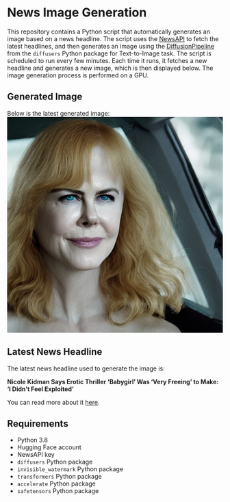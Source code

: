 # News Image Generation
This repository contains a Python script that automatically generates an image based on a news headline. The script uses the [NewsAPI](https://newsapi.org/) to fetch the latest headlines, and then generates an image using the [DiffusionPipeline](https://github.com/huggingface/diffusers) from the `diffusers` Python package for Text-to-Image task.
The script is scheduled to run every few minutes. Each time it runs, it fetches a new headline and generates a new image, which is then displayed below. The image generation process is performed on a GPU.

## Generated Image
Below is the latest generated image:
![Generated Image](image.png)

## Latest News Headline
The latest news headline used to generate the image is:

**Nicole Kidman Says Erotic Thriller ‘Babygirl’ Was ‘Very Freeing’ to Make: ‘I Didn’t Feel Exploited’**

You can read more about it [here](https://news.google.com/rss/articles/CBMiuwFBVV95cUxQMEVWNDRqTFNTaW1lN3AxYzl5MjV5aUZPNGFNZ05RenJSdHQ1VnRFdERHOUFBbU1PeElOaC01MURKTzNJUzFQbl9IV19iczBHeHpycDJYZ2xWYzB5N3VPSlMxNUl2X1hxU1hESzRaVXBHU21hRmpTUWZpejBDbW1aeXV2UVdPRTF3STB3V2hKVjM5TVIxRW42Mmc1OUp4SWJmM25tYzZsRXZqWlpWR2d6WW1jSnBUSlNYczV3?oc=5).

## Requirements
- Python 3.8
- Hugging Face account
- NewsAPI key
- `diffusers` Python package
- `invisible_watermark` Python package
- `transformers` Python package
- `accelerate` Python package
- `safetensors` Python package
